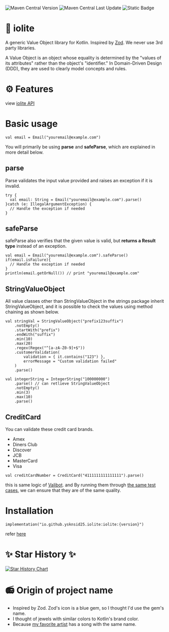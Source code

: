![Maven Central Version](https://img.shields.io/maven-central/v/io.github.ysknsid25.iolite/iolite)
![Maven Central Last Update](https://img.shields.io/maven-central/last-update/io.github.ysknsid25.iolite/iolite)
![Static Badge](https://img.shields.io/badge/coverage-97.69%25-green)


# 🔮 iolite

 A generic Value Object library for Kotlin. Inspired by [Zod](https://github.com/colinhacks/zod). We never use 3rd party libraries.

A Value Object is an object whose equality is determined by the "values ​​of its attributes" rather than the object's "identifier."
In Domain-Driven Design (DDD), they are used to clearly model concepts and rules.

# ⚙ Features

view [iolite API](https://ysknsid25.github.io/iolite/)

# Basic usage

```
val email = Email("youremail@example.com")
```

You will primarily be using **parse** and **safeParse**, which are explained in more detail below.

## parse

Parse validates the input value provided and raises an exception if it is invalid.

```
try {
  val email: String = Email("youremail@example.com").parse()
}catch (e: IllegalArgumentException) {
  // Handle the exception if needed
}
```

## safeParse

safeParse also verifies that the given value is valid, but **returns a Result type** instead of an exception.

```
val email = Email("youremail@example.com").safeParse()
if(email.isFailure){
  // Handle the exception if needed
}
println(email.getOrNull()) // print "youremail@example.com"
```

## StringValueObject

All value classes other than StringValueObject in the strings package inherit StringValueObject, and it is possible to check the values ​​using method chaining as shown below.

```
val stringVal = StringValueObject("prefix123suffix")
    .notEmpty()
    .startWith("prefix")
    .endWith("suffix")
    .min(10)
    .max(20)
    .regex(Regex("^[a-zA-Z0-9]+$"))
    .customerValidation(
        validation = { it.contains("123") },
        errorMessage = "Custom validation failed"
    )
    .parse()

val integerString = IntegerString("100000000")
    .parse() // can retlieve StringValueObject
    .notEmpty()
    .min(3)
    .max(10)
    .parse()
```

## CreditCard

You can validate these credit card brands.

- Amex
- Diners Club
- Discover
- JCB
- MasterCard
- Visa

```
val creditCardNumber = CreditCard("4111111111111111").parse()
```

this is same logic of [Valibot](https://github.com/fabian-hiller/valibot/blob/54c846ada01af06deccfbd56f68fca362c445fae/library/src/actions/creditCard/creditCard.ts#L118-L146). and By running them through [the same test cases](https://github.com/fabian-hiller/valibot/blob/main/library/src/actions/creditCard/creditCard.test.ts), we can ensure that they are of the same quality.

# Installation

```
implementation("io.github.ysknsid25.iolite:iolite:{version}")
```

refer [here](https://mvnrepository.com/artifact/io.github.ysknsid25.iolite/iolite)

# ✨ Star History ✨

[![Star History Chart](https://api.star-history.com/svg?repos=ysknsid25/iolite&type=Date)](https://star-history.com/#bytebase/star-history&Date)

# 📻 Origin of project name

- Inspired by Zod. Zod's icon is a blue gem, so I thought I'd use the gem's name.
- I thought of jewels with similar colors to Kotlin's brand color.
- Because [my favorite artist](https://www.youtube.com/watch?v=YPLPI-cs7xg) has a song with the same name.
